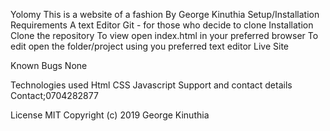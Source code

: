 Yolomy
This is a  website  of a fashion 
By George Kinuthia
Setup/Installation Requirements
A text Editor
Git - for those who decide to clone
Installation
Clone the repository
To view open index.html in your preferred browser
To edit open the folder/project using you preferred text editor
Live Site


Known Bugs
None

Technologies used
Html
CSS
Javascript
Support and contact details
Contact;0704282877

License
MIT Copyright (c) 2019 George Kinuthia
